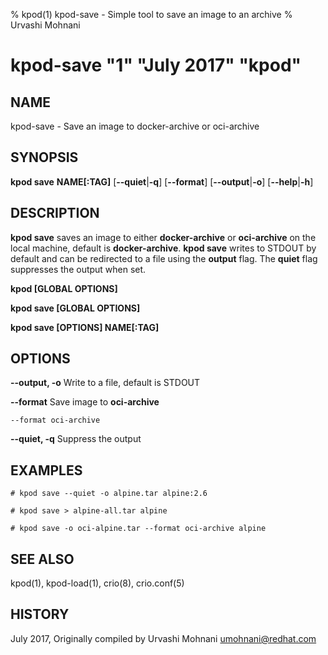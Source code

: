 % kpod(1) kpod-save - Simple tool to save an image to an archive
% Urvashi Mohnani
# kpod-save "1" "July 2017" "kpod"

## NAME
kpod-save - Save an image to docker-archive or oci-archive

## SYNOPSIS
**kpod save**
**NAME[:TAG]**
[**--quiet**|**-q**]
[**--format**]
[**--output**|**-o**]
[**--help**|**-h**]

## DESCRIPTION
**kpod save** saves an image to either **docker-archive** or **oci-archive**
on the local machine, default is **docker-archive**.
**kpod save** writes to STDOUT by default and can be redirected to a file using the **output** flag.
The **quiet** flag suppresses the output when set.

**kpod [GLOBAL OPTIONS]**

**kpod save [GLOBAL OPTIONS]**

**kpod save [OPTIONS] NAME[:TAG]**

## OPTIONS

**--output, -o**
Write to a file, default is STDOUT

**--format**
Save image to **oci-archive**
```
--format oci-archive
```

**--quiet, -q**
Suppress the output

## EXAMPLES

```
# kpod save --quiet -o alpine.tar alpine:2.6
```

```
# kpod save > alpine-all.tar alpine
```

```
# kpod save -o oci-alpine.tar --format oci-archive alpine
```

## SEE ALSO
kpod(1), kpod-load(1), crio(8), crio.conf(5)

## HISTORY
July 2017, Originally compiled by Urvashi Mohnani <umohnani@redhat.com>

